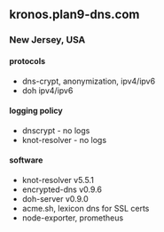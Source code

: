 ## kronos.plan9-dns.com
### New Jersey, USA

#### protocols
- dns-crypt, anonymization, ipv4/ipv6
- doh ipv4/ipv6

#### logging policy
- dnscrypt - no logs
- knot-resolver - no logs

#### software

- knot-resolver v5.5.1
- encrypted-dns v0.9.6
- doh-server v0.9.0
- acme.sh, lexicon dns for SSL certs
- node-exporter, prometheus
